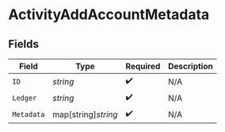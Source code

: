 # ActivityAddAccountMetadata


## Fields

| Field               | Type                | Required            | Description         |
| ------------------- | ------------------- | ------------------- | ------------------- |
| `ID`                | *string*            | :heavy_check_mark:  | N/A                 |
| `Ledger`            | *string*            | :heavy_check_mark:  | N/A                 |
| `Metadata`          | map[string]*string* | :heavy_check_mark:  | N/A                 |